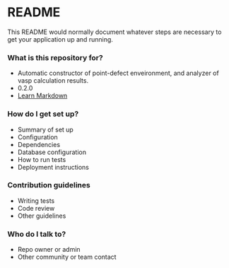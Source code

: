 # README #

This README would normally document whatever steps are necessary to get your application up and running.

### What is this repository for? ###

* Automatic constructor of point-defect enveironment, and analyzer of vasp 
  calculation results.
* 0.2.0
* [Learn Markdown](https://bitbucket.org/tutorials/markdowndemo)

### How do I get set up? ###

* Summary of set up
* Configuration
* Dependencies
* Database configuration
* How to run tests
* Deployment instructions

### Contribution guidelines ###

* Writing tests
* Code review
* Other guidelines

### Who do I talk to? ###

* Repo owner or admin
* Other community or team contact
